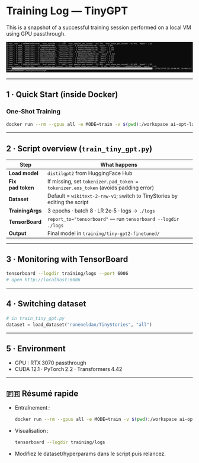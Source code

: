 # Training Log — TinyGPT

This is a snapshot of a successful training session performed on a local VM using GPU passthrough.

![Training in progress](./Training.png)

---

## 1 · Quick Start (inside Docker)

### One‑Shot Training
```bash
docker run --rm --gpus all -e MODE=train -v $(pwd):/workspace ai-opt-lab
```

---

## 2 · Script overview (`train_tiny_gpt.py`)

| Step              | What happens                                                                       |
| ----------------- | ---------------------------------------------------------------------------------- |
| **Load model**    | `distilgpt2` from HuggingFace Hub                                                  |
| **Fix pad token** | If missing, set `tokenizer.pad_token = tokenizer.eos_token` (avoids padding error) |
| **Dataset**       | Default = `wikitext‑2-raw-v1`; switch to TinyStories by editing the script         |
| **TrainingArgs**  | 3 epochs · batch 8 · LR 2e‑5 · logs → `./logs`                                     |
| **TensorBoard**   | `report_to="tensorboard"` — run `tensorboard --logdir ./logs`                      |
| **Output**        | Final model in `training/tiny-gpt2-finetuned/`                                     |

---

## 3 · Monitoring with TensorBoard

```bash
tensorboard --logdir training/logs --port 6006
# open http://localhost:6006
```

---

## 4 · Switching dataset

```python
# in train_tiny_gpt.py
dataset = load_dataset("roneneldan/TinyStories", "all")
```

---

## 5 · Environment

* GPU : RTX 3070 passthrough
* CUDA 12.1 · PyTorch 2.2 · Transformers 4.42

---

## 🇫🇷 Résumé rapide

* Entraînement :

  ```bash
  docker run --rm --gpus all -e MODE=train -v $(pwd):/workspace ai-opt-lab
  ```
* Visualisation :

  ```bash
  tensorboard --logdir training/logs
  ```
* Modifiez le dataset/hyperparams dans le script puis relancez.
